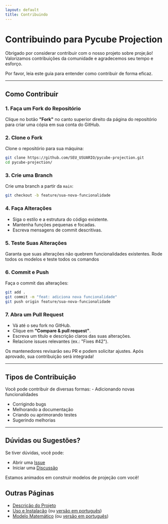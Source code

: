 ```yaml
---
layout: default
title: Contribuindo
---
```


# Contribuindo para Pycube Projection

Obrigado por considerar contribuir com o nosso projeto sobre proje;ão!
Valorizamos contribuições da comunidade e agradecemos seu tempo e
esforço.

Por favor, leia este guia para entender como contribuir de forma eficaz.

------------------------------------------------------------------------

## Como Contribuir

### 1. Faça um Fork do Repositório

Clique no botão **"Fork"** no canto superior direito da página do
repositório para criar uma cópia em sua conta do GitHub.

### 2. Clone o Fork

Clone o repositório para sua máquina:

``` bash
git clone https://github.com/SEU_USUARIO/pycube-projection.git
cd pycube-projection/
```

### 3. Crie uma Branch

Crie uma branch a partir da `main`:

``` bash
git checkout -b feature/sua-nova-funcionalidade
```

### 4. Faça Alterações

-   Siga o estilo e a estrutura do código existente.
-   Mantenha funções pequenas e focadas.
-   Escreva mensagens de commit descritivas.

### 5. Teste Suas Alterações

Garanta que suas alterações não quebrem funcionalidades existentes. Rode todos os modelos e teste todos os comandos 

### 6. Commit e Push

Faça o commit das alterações:

``` bash
git add .
git commit -m "feat: adiciona nova funcionalidade"
git push origin feature/sua-nova-funcionalidade
```

### 7. Abra um Pull Request

-   Vá até o seu fork no GitHub.
-   Clique em **"Compare & pull request"**.
-   Escreva um título e descrição claros das suas alterações.
-   Relacione issues relevantes (ex.: "Fixes #42").

Os mantenedores revisarão seu PR e podem solicitar ajustes. Após
aprovado, sua contribuição será integrada! 

------------------------------------------------------------------------

## Tipos de Contribuição

Você pode contribuir de diversas formas: - Adicionando novas
funcionalidades 
- Corrigindo bugs 
- Melhorando a documentação 
- Criando ou aprimorando testes 
- Sugerindo melhorias 

------------------------------------------------------------------------

## Dúvidas ou Sugestões?

Se tiver dúvidas, você pode:
- Abrir uma
[Issue](https://github.com/JoaoLucasMBC/pycube-projection/issues)
- Iniciar uma
[Discussão](https://github.com/JoaoLucasMBC/pycube-projection/discussions)

Estamos animados em construir modelos de projeção com você!

## Outras Páginas

- [Descrição do Projeto](README.md)
- [Uso e Instalação](docs/README.md) (ou [versão em português](docs/README-PTBR.md))
- [Modelo Matemático](docs/MATHEMATICAL-MODEL.md) (ou [versão em português](docs/MATHEMATICAL-MODEL-PTBR.md))